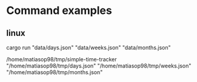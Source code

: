# Command examples

## linux

cargo run "data/days.json" "data/weeks.json" "data/months.json"

/home/matiasop98/tmp/simple-time-tracker "/home/matiasop98/tmp/days.json" "/home/matiasop98/tmp/weeks.json" "/home/matiasop98/tmp/months.json"
